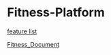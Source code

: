 # Fitness-Platform
[feature list](https://docs.google.com/document/d/1VvGPd_UNDaAuS_i8dxGhO0yXrqOP0VZJ/edit?usp=sharing&ouid=111297758485191285472&rtpof=true&sd=true)


[Fitness_Document](https://docs.google.com/document/d/1trl46il0msV03qsGGGzEoApeSdZMVBwxsY7GPInbwtk/edit?usp=sharing)
